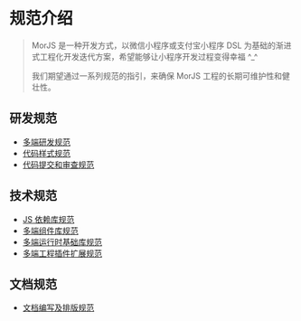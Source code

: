 # 规范介绍

> MorJS 是一种开发方式，以微信小程序或支付宝小程序 DSL 为基础的渐进式工程化开发迭代方案，希望能够让小程序开发过程变得幸福 ^\_^
>
> 我们期望通过一系列规范的指引，来确保 MorJS 工程的长期可维护性和健壮性。

## 研发规范

- [多端研发规范](/specifications/development.md)
- [代码样式规范](/specifications/code-styles.md)
- [代码提交和审查规范](/specifications/git-commit-and-review.md)

## 技术规范

- [JS 依赖库规范](/specifications/js.md)
- [多端组件库规范](/specifications/component.md)
- [多端运行时基础库规范](/specifications/runtime.md)
- [多端工程插件扩展规范](/specifications/plugin.md)

## 文档规范

- [文档编写及排版规范](/specifications/document.md)
